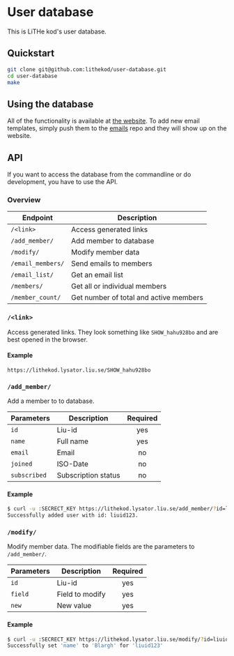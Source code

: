 # User database

This is LiTHe kod's user database.

## Quickstart

```sh
git clone git@github.com:lithekod/user-database.git
cd user-database
make
```

## Using the database

All of the functionality is available at [the
website](https://lithekod.lysator.liu.se). To add new email templates, simply
push them to the [emails](https://github.com/lithekod/emails) repo and they
will show up on the website.

## API

If you want to access the database from the commandline or do development, you
have to use the API.

### Overview

| Endpoint          | Description                            |
| ----------------- | -------------------------------------- |
| `/<link>`         | Access generated links                 |
| `/add_member/`    | Add member to database                 |
| `/modify/`        | Modify member data                     |
| `/email_members/` | Send emails to members                 |
| `/email_list/`    | Get an email list                      |
| `/members/`       | Get all or individual members          |
| `/member_count/`  | Get number of total and active members |

### `/<link>`

Access generated links. They look something like `SHOW_hahu928bo` and are best
opened in the browser.

#### Example

```
https://lithekod.lysator.liu.se/SHOW_hahu928bo
```

### `/add_member/`

Add a member to to database.

| Parameters   | Description         | Required |
| ------------ | ------------------- | :------: |
| `id`         | Liu-id              |   yes    |
| `name`       | Full name           |   yes    |
| `email`      | Email               |    no    |
| `joined`     | ISO-Date            |    no    |
| `subscribed` | Subscription status |    no    |

#### Example

```sh
$ curl -u :SECRECT_KEY https://lithekod.lysator.liu.se/add_member/?id=liuid123&name=Lius+Idus
Successfully added user with id: liuid123.
```

### `/modify/`

Modify member data. The modifiable fields are the parameters to `/add_member/`.

| Parameters | Description     | Required |
| ---------- | --------------- | :------: |
| `id`       | Liu-id          |   yes    |
| `field`    | Field to modify |   yes    |
| `new`      | New value       |   yes    |

#### Example

```sh
$ curl -u :SECRECT_KEY https://lithekod.lysator.liu.se/modify/?id=liuid123&field=name&new=Blargh
Successfully set 'name' to 'Blargh' for 'liuid123'
```
